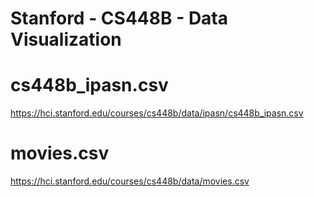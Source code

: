 # Stanford - CS448B - Data Visualization

# cs448b_ipasn.csv
https://hci.stanford.edu/courses/cs448b/data/ipasn/cs448b_ipasn.csv

# movies.csv
https://hci.stanford.edu/courses/cs448b/data/movies.csv
